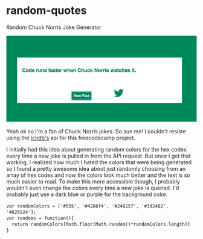 # random-quotes
Random Chuck Norris Joke Generator

![Random Quote Generator](random.png)

Yeah ok so I'm a fan of Chuck Norris jokes. So sue me! I couldn't resiste using the [icndb's](http://www.icndb.com/api/) api for this freecodecamp project.

I initially had this idea about generating random colors for the hex codes every time a new joke is pulled in from the API request. But once I got that working, I realized how much I hated the colors that were being generated so I found a pretty awesome idea about just randomly choosing from an array of hex codes and now the colors look much better and the text is so much easier to read. To make this more accessible though, I probably wouldn't even change the colors every time a new joke is queried. I'd probably just use a dark blue or purple for the background color. 


    var randomColors = ['#555', '#4286f4', '#248257', '#3d2482', '#825924'];
    var randoms = function(){
      return randomColors[Math.floor(Math.random()*randomColors.length)]
    }
    
    
    
    
